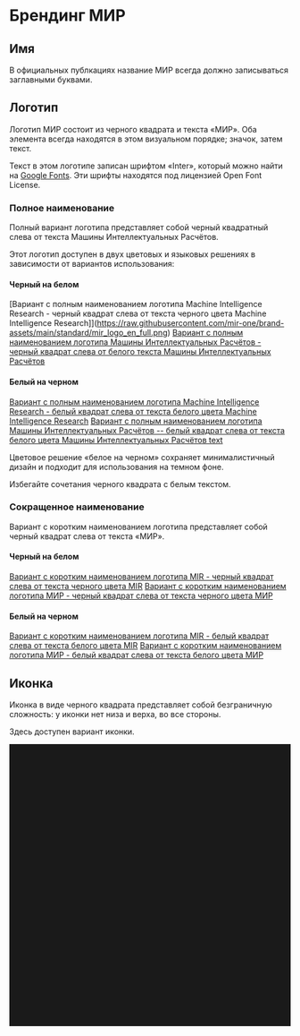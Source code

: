 # Брендинг МИР

## Имя

В официальных публкациях название МИР всегда должно записываться заглавными буквами.

## Логотип

Логотип МИР состоит из черного квадрата и текста «МИР». Оба элемента всегда находятся в этом визуальном порядке; значок, затем текст.

Текст в этом логотипе записан шрифтом «Inter», который можно найти на [Google Fonts](https://fonts.google.com/specimen/Inter). Эти шрифты находятся под лицензией Open Font License.

### Полное наименование

Полный вариант логотипа представляет собой черный квадратный слева от текста Машины Интеллектуальных Расчётов.

Этот логотип доступен в двух цветовых и языковых решениях в зависимости от вариантов использования:

#### Черный на белом

[Вариант с полным наименованием логотипа Machine Intelligence Research - черный квадрат слева от текста черного цвета Machine Intelligence Research]](https://raw.githubusercontent.com/mir-one/brand-assets/main/standard/mir_logo_en_full.png)
[Вариант с полным наименованием логотипа Машины Интеллектуальных Расчётов - черный квадрат слева от белого текста Машины Интеллектуальных Расчётов](https://raw.githubusercontent.com/mir-one/brand-assets/main/standard/mir_logo_ru_fullk.png)

#### Белый на черном

[Вариант с полным наименованием логотипа Machine Intelligence Research - белый квадрат слева от текста белого цвета Machine Intelligence Research](https://raw.githubusercontent.com/mir-one/brand-assets/main/standard/mir_logo_en_full_whitee.png)
[Вариант с полным наименованием логотипа Машины Интеллектуальных Расчётов -- белый квадрат слева от текста белого цвета Машины Интеллектуальных Расчётов text](https://raw.githubusercontent.com/mir-one/brand-assets/main/standard/mir_logo_ru_full_whitee.png)

Цветовое решение «белое на черном» сохраняет минималистичный дизайн и подходит для использования на темном фоне.

Избегайте сочетания черного квадрата с белым текстом.

### Сокращенное наименование

Вариант с коротким наименованием логотипа представляет собой черный квадрат слева от текста «МИР».

#### Черный на белом

[Вариант с коротким наименованием логотипа MIR - черный квадрат слева от текста черного цвета MIR](https://raw.githubusercontent.com/mir-one/brand-assets/main/stacked/mir_logo_en_short.png)
[Вариант с коротким наименованием логотипа МИР - черный квадрат слева от текста черного цвета МИР](https://raw.githubusercontent.com/mir-one/brand-assets/main/stacked/mir_logo_ru_short.png)

#### Белый на черном

[Вариант с коротким наименованием логотипа MIR - белый квадрат слева от текста белого цвета MIR](https://raw.githubusercontent.com/mir-one/brand-assets/main/stacked/mir_logo_en_short.png)
[Вариант с коротким наименованием логотипа МИР - белый квадрат слева от текста белого цвета МИР](https://raw.githubusercontent.com/mir-one/brand-assets/main/stacked/mir_logo_ru_short_white.png)

## Иконка

Иконка в виде черного квадрата представляет собой безграничную сложность: у иконки нет низа и верха, во все стороны.

Здесь доступен вариант иконки.

![Иконка в виде черного квадрата - черный на белом](https://raw.githubusercontent.com/mir-one/brand-assets/main/Icon/favicon.png)
